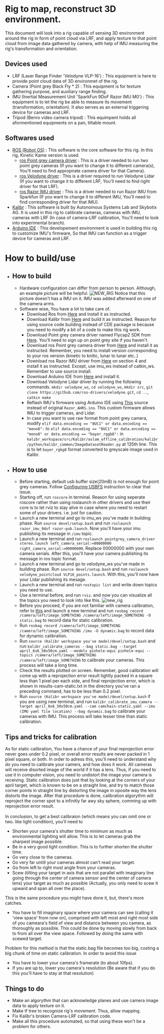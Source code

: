 # Rig to map, reconstruct 3D environment.
This document will look into a rig capable of sensing 3D environment around the rig in form of point cloud via LRF, and apply texture to that point cloud from image data gathered by camera, with help of IMU measuring the rig's transformation and orientation.

## Devices used
- LRF (Laser Range Finder 'Velodyne VLP-16') : This equipment is here to provide point cloud data of 3D environmet of the rig.
- Camera (Point grey Black Fly * 2) : This equipment is for texture gathering purpose, and auxiliary range finding. 
- IMU (Inertial Measurement Unit 'SparkFun 9DoF Razor IMU M0') : This equipment is to let the rig be able to measure its movement (transformation, orientation). It also serves as an external triggering device for cameras and LRF.
- Tripod (Benro video camera tripod) : This equimpent holds all aformentioned equipments on a pan, tiltable mount.

## Softwares used
- [ROS (Robot OS)](http://www.ros.org/) : This software is the core software for this rig. In this rig, Kinetic Kame version is used.
  - [ros Point grey camera driver](http://wiki.ros.org/pointgrey_camera_driver) : This is a driver needed to run two point grey cameras (If you want to change it to different camera(s), You'll need to find appropirate camera driver for that Camera).
  - [ros Velodyne driver](http://wiki.ros.org/velodyne) : This is a driver required to run Velodyne Lidar (If you want to change it to different LRF, You'll need to find right driver for that LRF).
  - [ros Razor IMU driver](http://wiki.ros.org/razor_imu_9dof) : This is a driver needed to run Razor IMU from Sparkfun (If you want to change it to different IMU, You'll need to find corresponding driver for that IMU).
- [Kalibr](https://github.com/ethz-asl/kalibr) : This software is built by Autonomous Systems Lab and Skybotix AG. It is used in this rig to calibrate cameras, cameras with IMU, cameras with LRF (In case of camera-LRF calibration, You'll need to look into experimental branch).
- [Arduino IDE](https://www.arduino.cc/en/Main/Software) : This developement environment is used in building this rig to customize IMU's firmware, So that IMU can function as a trigger device for cameras and LRF.

# How to build/use
- ## How to build
     - Hardware configuration can differ from person to person. Although, an example picture will be helpful.
     ![NEW_RIG](https://github.com/KnoxKang/KnoxKang-Company-work/blob/master/Images/NEW_RIG.jpeg?raw=true) Notice that this picture doesn't has a IMU on it. IMU was added afterward on one of the camera arms.
     - Software wise, You have a lot to take care of.
       - Download Ros from [Here](http://wiki.ros.org/kinetic/Installation) and install it as instructed.
       - Download Kalibr from [Here](https://github.com/ethz-asl/kalibr/wiki/installation#b-building-from-source) and build it as instructed. Reason for using source code building instead of CDE package is because you need to modify a bit of a code to make this rig work.
       - Download Point grey camera driver named Flycap2 SDK from [Here](https://www.ptgrey.com/support/downloads). You'll need to sign up on point grey site if you haven't.
       - Download ros Point grey camera driver from [Here](http://wiki.ros.org/pointgrey_camera_driver) and install it as instructed. Remember, you need to install version corresponding to your ros version (kinetic to knitic, lunar to lunar etc..)
       - Download ros Razor IMU driver from [Here](http://wiki.ros.org/razor_imu_9dof) on section 4 and install it as instructed. Except, use imu_ws instead of catkin_ws. Remember to use source install.
       - Download Arduino IDE from [Here](https://www.arduino.cc/en/Main/Software) and install it.
       - Download Velodyne Lidar driver by running the following commands. `mkdir velodyne_ws`, `cd velodyne_ws`, `mkdir src`, `git clone https://github.com/ros-drivers/velodyne.git`, `cd ..`, `catkin make`
       - Reflash IMU's firmware using Arduino IDE using [This](https://github.com/KnoxKang/KnoxKang-Company-work/blob/master/Razor_AHRS.ino) source instead of original `Razor_AHRS.ino`. This custom firmware allows IMU to trigger cameras, and Lidar.
       - In case you want to use raw format from point grey camera, modify  `elif data.encoding == "8UC1" or data.encoding == "mono8":` to `elif data.encoding == "8UC1" or data.encoding == "mono8" or data.encoding == "bayer_rggb8":` in `kalibr_workspace/src/Kalibr/aslam_offline_calibration/kalibr/python/kalibr_common/ImageDatasetReader.py` at 135th line. This is to let `bayer_rgbg8` format converted to greyscale image used in Kalibr.
- ## How to use
     - Before starting, default usb buffer size(20mB) is not enough for point grey cameras. Follow [Configuring USBFS](https://www.ptgrey.com/tan/10685) instruction to clear that issue.
     - Starting off, run `roscore` in terminal. Reason for using seperate roscore rather than using roslaunch in other drivers and use their core is to let rviz to stay alive in case where you need to restart some of your drivers. i.e. just for caution.
     - Launch a new terminal and go to imu_ws you've made in building phase. Run `source devel/setup.bash` and run `roslaunch razor_imu_9dof razor-pub.launch`. Now you'll have your imu publishing its message in `/imu` topic.
     - Launch a new terminal and run `roslaunch pointgrey_camera_driver stereo.launch left_camera_serial:=00000000 right_camera_serial:=00000000`. Replace 00000000 with your own camera serials. After this, you'll have your camera publishing its message in ros topic format.
     - Launch a new terminal and go to velodyne_ws you've made in building phase. Run `source devel/setup.bash` and run `roslaunch velodyne_pointcloud VLP16_points.launch`. With this, you'll now have your Lidar publishing its mesage.
     - Launch a new terminal and run `rostopic list` and write down topics you need to use. 
     - Use a terminal before, and run `rviz`. and now you can visualize all the topics you need to look into like this. ![new_rig](https://raw.githubusercontent.com/KnoxKang/KnoxKang-Company-work/master/Images/New_Rig.png)
     - Before you proceed, if you are not familiar with camera calibration, refer to [this](https://github.com/KnoxKang/KnoxKang-Company-work/blob/master/3D_Mapper.md#tips-and-tricks-for-calibration) and launch a new terminal and run `rosbag record /camera/left/image_SOMETHING /camera/left/image_SOMETHING -O static.bag` to record data for static calibration.
     - Run `rosbag record /camera/left/image_SOMETHING /camera/left/image_SOMETHING /imu -O dynamic.bag` to record data for dynamic calibration.
     - Run `source (Kalibr workspace you've made)/devel/setup.bash` and run `kalibr_calibrate_cameras --bag static.bag --target april_6x6_50x50cm.yaml --models pinhole-equi pinhole-equi --topics /camera/left/image_SOMETHING /camera/left/image_SOMETHING` to calibrate your cameras. This process will take a long time. 
     - Check the results plotted on screen. Remember, good calibration will come up with a reprojection error result tightly packed in a square less than 1 pixel per each side, and final reprojection error, which is shown in results-cam-static.txt in the directory you've ran a preceding command, has to be less than 0.2 pixel.
     - Run `source (Kalibr workspace you've made)/devel/setup.bash` if you are using new terminal, and run `kalibr_calibrate_imu_camera --target april_6x6_50x50cm.yaml --cam camchain-static.yaml --imu (IMU yaml file location) --bag dynamic.bag` to calibrate your cameras with IMU. This process will take lesser time than static calibration.
     
## Tips and tricks for calibration
As for static calibration, You have a chance of your final reprojection error never goes under 0.2 pixel, or overall error results are never packed in 1 pixel square, or both. In order to adress this, you'll need to understand why do you need to calibrate your camers, and how does it work. All cameras will receive disorted image of the world if it has a lens. Thus, if you need to use it in computer vision, you need to undistort the image your camera is receiving. Static calibration does just that by looking at the corners of your april target, which is known to be on a straight line, and try to match those corner points in straight line by distorting the image in oposite way the lens distorts the image. After that procedure is done, calibration algorythm will reproject the corner spot to a infinitly far awy sky sphere, comming up with reprojection error result. <br><br> In conclusion, to get a best calibraion (which means you can omit one or two. like light condition), you'll need to 
- Shorten your camera's shutter time to minimum as much as environmental lighiting will allow. This is to let cameras grab the sharpest image possible.
- Be in a very good light condition. This is to further shorten the shutter time.
- Go very close to the cameras.
- Go very far untill your cameras almost can't read your target.
- Go from left to right most angle from your cameras.
- Scew (tilting your target in axis that are not parallel with imaginary line going through the center of camera sensor and the center of camera lens) your target as much as possible (Actually, you only need to scew it upward and span all over the place).

This is the same procedure you might have done it, but, there's more catches.
- You have to fill imaginary space where your camera can see (calling it 'view space' from now on), comprised with left most and right most side of you cameara's field of view and distance between you camera, as thoroughly as possible. This could be done by moving slowly from back to from all over the view space. Followed by doing the same with scewed target.

Problem for this method is that the static.bag file becomes too big, costing a big chunk of time on static calibration. In order to avoid this issue
- You have to lower your camera's framerate (to about 10fps). 
- If you are up to, lower you camera's resolution (Be aware that if you do this you'll have to stay at that resolution)

## Things to do
- Make an algorythm that can acknowledge planes and use camera image data to apply texture on it.
- Make tf tree to recognize rig's movement. Thus, allow mapping.
- Fix Kalibr's broken Camera-LRF calibration code.
- Make all this procedure automated, so that using these won't be a problem for others.
